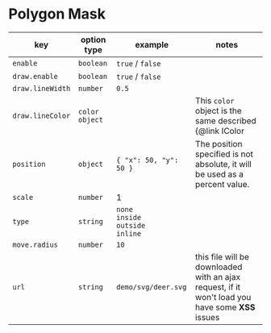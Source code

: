 # Polygon Mask

| key              | option type                                                                         | example                                                                                 | notes                                                                                            |
| ---------------- | ----------------------------------------------------------------------------------- | --------------------------------------------------------------------------------------- | ------------------------------------------------------------------------------------------------ |
| `enable`         | `boolean`                                                                           | `true` / `false`                                                                        |                                                                                                  |
| `draw.enable`    | `boolean`                                                                           | `true` / `false`                                                                        |                                                                                                  |
| `draw.lineWidth` | `number`                                                                            | `0.5`                                                                                   |                                                                                                  |
| `draw.lineColor` | `color object` | | This `color` object is the same described {@link IColor | here} |                                                                                                  |
| `position`       | `object`                                                                            | `{ "x": 50, "y": 50 }`                                                                  | The position specified is not absolute, it will be used as a percent value.                      |
| `scale`          | `number`                                                                            | 1                                                                                       |                                                                                                  |
| `type`           | `string`                                                                            | `none` <br /> `inside` <br /> `outside` <br /> `inline`                                 |                                                                                                  |
| `move.radius`    | `number`                                                                            | `10`                                                                                    |                                                                                                  |
| `url`            | `string`                                                                            | `demo/svg/deer.svg`                                                                     | this file will be downloaded with an ajax request, if it won't load you have some **XSS** issues |
